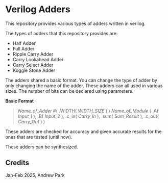 # Verilog Adders

This repository provides various types of adders written in verilog. 

The types of adders that this repository provides are:
- Half Adder
- Full Adder
- Ripple Carry Adder
- Carry Lookahead Adder
- Carry Select Adder
- Koggie Stone Adder

The adders shared a basic format. You can change the type of adder by only changing the name of the adder. These adders can all used in various sizes. The number of bits can be declared using parameters.

__Basic Format__
> _Name_of_Adder_  #( .WIDTH( _WIDTH_SIZE_ ) ) _Name_of_Module_ ( .A( _Input_1_ ),
 .B( _Input_2_ ),
 .c_in( _Carry_In_ ),
 .sum( _Sum_Result_ ),
 .c_out( _Carry_Out_ )
)

These adders are checked for accuracy and given accurate results for the ones that are tested (until now).

These adders can be synthesized.

## Credits
Jan-Feb 2025, Andrew Park